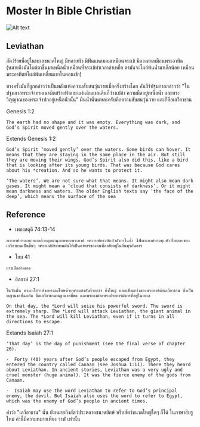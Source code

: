 # Moster In  Bible  Christian

![Alt text](/img/220px-Destruction_of_Leviathan)
## Leviathan 
สัตว์ร้ายที่อยู่ในทะเลขนาดใหญ่  มีหลายหัว มีฟันแหลมคมเหมือนจระเข้ มีดวงตาเหมือนพระอาทิด   
(หมายถึงมันโผล่ตาขึ้นมาเหนือน้ำเหมือนที่จระเข้ทำเวลาล่าเหยื่อ ตามันจะโผล่พ้นน้ำมาเล็กน้อย เหมือนพระอาทิตย์โผล่พ้นเหลี่ยมเขาในตอนเช้า)

บางครั้งมันก็ถูกกล่าวว่าเป็นพลังแห่งความสับสนวุ่นวายเมื่อครั้งสร้างโลก คัมภีร์ปฐมกาลกล่าวว่า "ในปฐมกาลพระเจ้าทรงเนรมิตสร้างฟ้าและแผ่นดินแผ่นดินก็ว่างเปล่า ความมืดอยู่เหนือน้ำ และพระวิญญาณของพระเจ้าปกอยู่เหนือน้ำนั้น" ผืนน้ำนั่นแหละครับคือความสับสนวุ่นวาย และก็คือเลวีอาธาน


Genesis 1:2
``` 
The earth had no shape and it was empty. Everything was dark, and God’s Spirit moved gently over the waters.
 ```

 Extends  Genesis 1:2
 ```
God’s Spirit ‘moved gently’ over the waters. Some birds can hover. It means that they are staying in the same place in the air. But still they are moving their wings. God’s Spirit also did this, like a bird that is looking after its young birds. That was because God cares about his *creation. And so he wants to protect it.

‘The waters’. We are not sure what that means. It might also mean dark gases. It might mean a ‘cloud that consists of darkness’. Or it might mean darkness and waters. The older English texts say ‘the face of the deep’, which means the surface of the sea
```

## Reference
- เพลงสดุดี 74:13-14
```
พระองค์ทรงแยกทะเลด้วยฤทธานุภาพของพระองค์ พระองค์ทรงหักหัวมังกรในน้ำ 14พระองค์ทรงทุบหัวทั้งหลายของเลวีอาธานเป็นชิ้นๆ พระองค์ประทานมันให้เป็นอาหารของคนที่อาศัยอยู่ในถิ่นทุรกันดาร
```

-  โยบ 41 
``` 
ยาวเปิดอ่านเอง  
```
- อิสยาห์ 27:1
```
ในวันนั้น พระเยโฮวาห์จะทรงลงโทษด้วยพระแสงอันร้ายกาจ ยิ่งใหญ่ และแข็งแกร่งของพระองค์ต่อเลวีอาธาน ซึ่งเป็นพญานาคที่ฉกกัด คือเลวีอาธานพญานาคที่ขด และพระองค์จะทรงประหารมังกรที่อยู่ในทะเล 

On that day, the *Lord will seize his powerful sword. The sword is extremely sharp. The *Lord will attack Leviathan, the giant animal in the sea. The *Lord will kill Leviathan, even if it turns in all directions to escape.

```

Extands  Isaiah 27:1
```
‘That day’ is the day of punishment (see the final verse of chapter 26).

·  Forty (40) years after God’s people escaped from Egypt, they entered the country called Canaan (see Joshua 1:11). There they heard about Leviathan. In ancient stories, Leviathan was a very ugly and cruel monster (huge animal). It was the fierce enemy of the gods from Canaan.

·  Isaiah may use the word Leviathan to refer to God’s principal enemy, the devil. But Isaiah also uses the word to refer to Egypt, which was the enemy of God’s people in ancient times.
```

คำว่า "เลวีอาธาน" นั้น ยังหมายถึงสัตว์ประหลาดขนาดยักษ์ หรือสัตว์ขนาดใหญ่ใดๆ ก็ได้ ในภาษาฮิบรูใหม่ คำนี้มีความหมายเพียง วาฬ เท่านั้น


